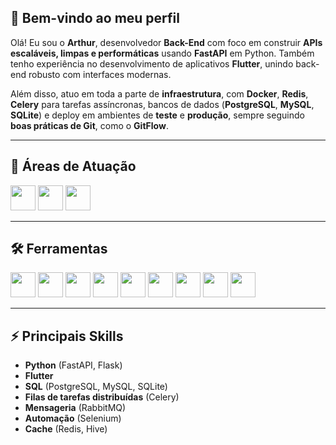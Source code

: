 ## 👋 Bem-vindo ao meu perfil

Olá! Eu sou o **Arthur**, desenvolvedor **Back-End** com foco em construir **APIs escaláveis, limpas e performáticas** usando **FastAPI** em Python. Também tenho experiência no desenvolvimento de aplicativos **Flutter**, unindo back-end robusto com interfaces modernas.

Além disso, atuo em toda a parte de **infraestrutura**, com **Docker**, **Redis**, **Celery** para tarefas assíncronas, bancos de dados (**PostgreSQL**, **MySQL**, **SQLite**) e deploy em ambientes de **teste** e **produção**, sempre seguindo **boas práticas de Git**, como o **GitFlow**.

---

## 🚀 Áreas de Atuação

<img src="https://cdn.jsdelivr.net/gh/devicons/devicon@latest/icons/android/android-original.svg" width="40"/> <img src="https://cdn.jsdelivr.net/gh/devicons/devicon@latest/icons/apple/apple-original.svg" width="40"/> <img src="https://cdn.jsdelivr.net/gh/devicons/devicon@latest/icons/fastapi/fastapi-original.svg" width="40"/>

---

## 🛠️ Ferramentas

<img src="https://cdn.jsdelivr.net/gh/devicons/devicon@latest/icons/flutter/flutter-original.svg" width="40"/>  <img src="https://cdn.jsdelivr.net/gh/devicons/devicon@latest/icons/fastapi/fastapi-original-wordmark.svg" width="40"/> <img src="https://cdn.jsdelivr.net/gh/devicons/devicon@latest/icons/docker/docker-original-wordmark.svg" width="40"/> <img src="https://cdn.jsdelivr.net/gh/devicons/devicon@latest/icons/redis/redis-plain-wordmark.svg" width="40"/> <img src="https://cdn.jsdelivr.net/gh/devicons/devicon@latest/icons/flask/flask-original-wordmark.svg" width="40"/> <img src="https://cdn.jsdelivr.net/gh/devicons/devicon@latest/icons/postgresql/postgresql-original-wordmark.svg" width="40"/> <img src="https://cdn.jsdelivr.net/gh/devicons/devicon@latest/icons/mysql/mysql-original-wordmark.svg" width="40"/> <img src="https://cdn.jsdelivr.net/gh/devicons/devicon@latest/icons/sqlite/sqlite-original-wordmark.svg" width="40"/> <img src="https://cdn.jsdelivr.net/gh/devicons/devicon@latest/icons/html5/html5-original-wordmark.svg" width="40"/>

---

## ⚡ Principais Skills

- **Python** (FastAPI, Flask)
- **Flutter**
- **SQL** (PostgreSQL, MySQL, SQLite)
- **Filas de tarefas distribuídas** (Celery)
- **Mensageria** (RabbitMQ)
- **Automação** (Selenium)
- **Cache** (Redis, Hive)
